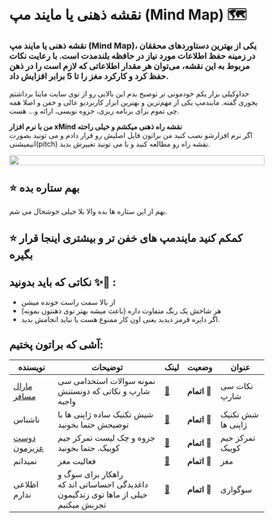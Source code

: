 # نقشه ذهنی یا مایند مپ (Mind Map) 🗺️
### نقشه ذهنی یا مایند مپ (Mind Map)، یکی از بهترین دستاوردهای محققان در زمینه حفظ اطلاعات مورد نیاز در حافظه بلندمدت است. با رعایت نکات مربوط به این نقشه، می‌‌توان هر مقدار اطلاعاتی که لازم است را در ذهن حفظ کرد و کارکرد مغز را تا 5 برابر افزایش داد.
 خداوکیلی بزار یکم خودمونی تر توضیح بدم این بالایی رو از توی سایت مایتا برداشتم یجوری گفته.
مایندمپ یکی از مهم‌ترین و بهترین ابزار کاربردیو عالی و خفن و اصلا همه چی تموم برای برنامه ریزی‌، جزوه نویسی‌، ارائه و... هست.

  **من با نرم افزار xMind نقشه راه ذهنی میکشم و خیلی راحته** <br>
 اگر نرم افزارشو نصب کنید من براتون فایل اصلیش رو قرار دادم و می تونید بصورت انیمیشنی(pitch) نقشه راه رو مطالعه کنید و یا می تونید تغییرش بدید.
 
<p align="center">
<img src="https://i.imgur.com/dBaSKWF.gif" height="20" width="100%">
</p>


 ## ⭐️ بهم ستاره بده
بهم از این ستاره ها بده والا بلا خیلی خوشحال می شم.

## ⭐️ کمکم کنید مایندمپ های خفن تر و بیشتری اینجا قرار بگیره


## نکاتی که باید بدونید ✨📝 :
- از بالا سمت راست خونده میشن
- هر شاخش یک رنگ متفاوت داره (باعث میشه بهتر توی ذهنتون بمونه)
- اگر دایره قرمز دیدید یعنی اون کار ممنوع هست یا نباید انجامش بدید.
## آشی که براتون پختیم:

| نویسنده | توضیحات | لینک | وضعیت | عنوان |
|--------|--------|--------|--------|--------|
|  [مارال مسافر](https://github.com/MaralMosafer)   | نمونه سوالات استخدامی سی شارپ و نکاتی که دونستنش واجبه   | [🔗](https://github.com/MaralMosafer/MindMap/tree/main/C%23%20Questions)   |  **اتمام** 🔴   | نکات سی شارپ  |
|  ناشناس  | شیش تکنیک ساده ژاپنی ها با توضیحش حتما بخونید   | [🔗](https://github.com/MaralMosafer/MindMap/tree/main/Six%20Japanese%20techniques)   |  **اتمام** 🔴   | شش تکنیک ژاپنی ها  |
|  [دوست عزیزمون](https://t.me/FR9906)   | جزوه و چک لیست تمرکز جیم کوییک. حتما بخونید   | [🔗](https://github.com/MaralMosafer/MindMap/tree/main/Jim%20Kwik/Focus)   |  **اتمام** 🔴   | تمرکز جیم کوییک  |
|  نمیدانم  | فعالیت مغز   | [🔗](https://github.com/MaralMosafer/MindMap/tree/main/BrainActivity)   |  **اتمام** 🔴   | مغز  |
|  اطلاعی ندارم  | راهکار برای سوگ و داغدیدگی احساساتی اند که خیلی از ماها توی زندگیمون تجربش میکنیم   | [🔗](https://github.com/MaralMosafer/MindMap/tree/main/lament)   |  **اتمام** 🔴   | سوگواری  |


